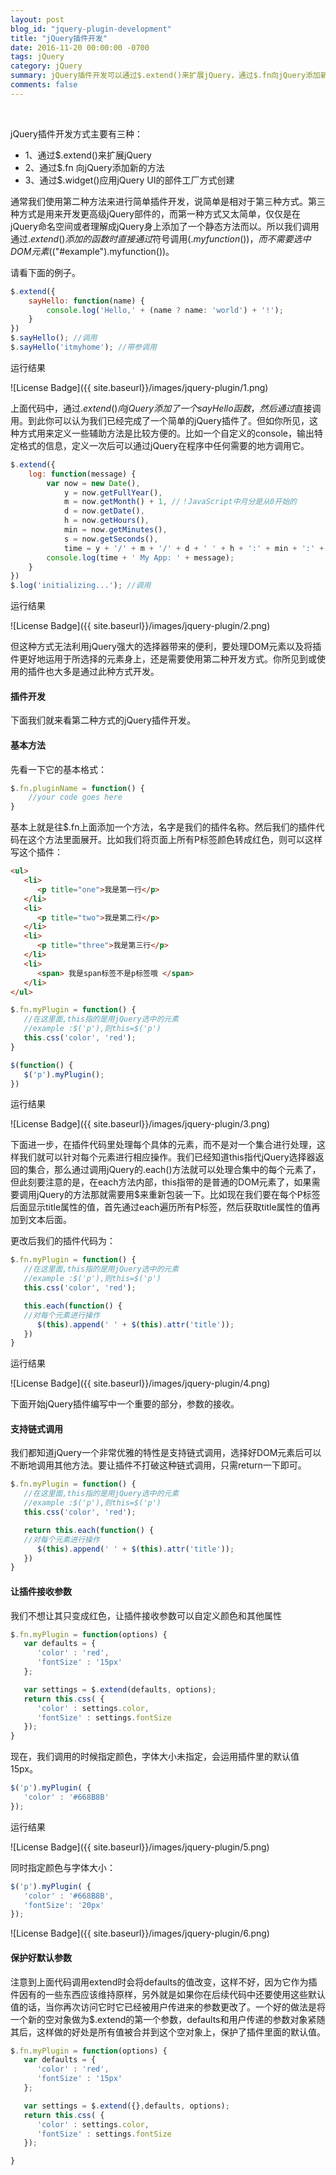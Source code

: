 ```yaml
---
layout: post
blog_id: "jquery-plugin-development"
title: "jQuery插件开发"
date: 2016-11-20 00:00:00 -0700
tags: jQuery
category: jQuery
summary: jQuery插件开发可以通过$.extend()来扩展jQuery，通过$.fn向jQuery添加新的方法
comments: false
---
```

<br>

jQuery插件开发方式主要有三种：

+ 1、通过$.extend()来扩展jQuery
+ 2、通过$.fn 向jQuery添加新的方法
+ 3、通过$.widget()应用jQuery UI的部件工厂方式创建

通常我们使用第二种方法来进行简单插件开发，说简单是相对于第三种方式。第三种方式是用来开发更高级jQuery部件的，而第一种方式又太简单，仅仅是在jQuery命名空间或者理解成jQuery身上添加了一个静态方法而以。所以我们调用通过$.extend()添加的函数时直接通过$符号调用($.myfunction())，而不需要选中DOM元素($("#example").myfunction())。

请看下面的例子。

```js
$.extend({
    sayHello: function(name) {
        console.log('Hello,' + (name ? name: 'world') + '!');
    }
})
$.sayHello(); //调用
$.sayHello('itmyhome'); //带参调用
```

运行结果

![License Badge]({{ site.baseurl}}/images/jquery-plugin/1.png)

上面代码中，通过$.extend()向jQuery添加了一个sayHello函数，然后通过$直接调用。到此你可以认为我们已经完成了一个简单的jQuery插件了。但如你所见，这种方式用来定义一些辅助方法是比较方便的。比如一个自定义的console，输出特定格式的信息，定义一次后可以通过jQuery在程序中任何需要的地方调用它。

```js
$.extend({
    log: function(message) {
        var now = new Date(),
            y = now.getFullYear(),
            m = now.getMonth() + 1, //！JavaScript中月分是从0开始的
            d = now.getDate(),
            h = now.getHours(),
            min = now.getMinutes(),
            s = now.getSeconds(),
            time = y + '/' + m + '/' + d + ' ' + h + ':' + min + ':' + s;
        console.log(time + ' My App: ' + message);
    }
})
$.log('initializing...'); //调用
```

运行结果

![License Badge]({{ site.baseurl}}/images/jquery-plugin/2.png)

但这种方式无法利用jQuery强大的选择器带来的便利，要处理DOM元素以及将插件更好地运用于所选择的元素身上，还是需要使用第二种开发方式。你所见到或使用的插件也大多是通过此种方式开发。

#### 插件开发

下面我们就来看第二种方式的jQuery插件开发。

#### **基本方法**

先看一下它的基本格式：

```js
$.fn.pluginName = function() {
    //your code goes here
}
```

基本上就是往$.fn上面添加一个方法，名字是我们的插件名称。然后我们的插件代码在这个方法里面展开。比如我们将页面上所有P标签颜色转成红色，则可以这样写这个插件：

```html
<ul> 
   <li> 
      <p title="one">我是第一行</p> 
   </li> 
   <li> 
      <p title="two">我是第二行</p>
   </li> 
   <li>
      <p title="three">我是第三行</p>
   </li> 
   <li>
      <span> 我是span标签不是p标签哦 </span>
   </li> 
</ul>
```
```js
$.fn.myPlugin = function() {
   //在这里面,this指的是用jQuery选中的元素
   //example :$('p'),则this=$('p')
   this.css('color', 'red');
}

$(function() {
   $('p').myPlugin();
})
```

运行结果

![License Badge]({{ site.baseurl}}/images/jquery-plugin/3.png)

下面进一步，在插件代码里处理每个具体的元素，而不是对一个集合进行处理，这样我们就可以针对每个元素进行相应操作。我们已经知道this指代jQuery选择器返回的集合，那么通过调用jQuery的.each()方法就可以处理合集中的每个元素了，但此刻要注意的是，在each方法内部，this指带的是普通的DOM元素了，如果需要调用jQuery的方法那就需要用$来重新包装一下。比如现在我们要在每个P标签后面显示title属性的值，首先通过each遍历所有P标签，然后获取title属性的值再加到文本后面。

更改后我们的插件代码为：

```js
$.fn.myPlugin = function() {
   //在这里面,this指的是用jQuery选中的元素
   //example :$('p'),则this=$('p')
   this.css('color', 'red');

   this.each(function() {
   //对每个元素进行操作
      $(this).append(' ' + $(this).attr('title'));
   })
}
```

运行结果

![License Badge]({{ site.baseurl}}/images/jquery-plugin/4.png)

下面开始jQuery插件编写中一个重要的部分，参数的接收。

#### **支持链式调用**

我们都知道jQuery一个非常优雅的特性是支持链式调用，选择好DOM元素后可以不断地调用其他方法。要让插件不打破这种链式调用，只需return一下即可。

```js
$.fn.myPlugin = function() {
   //在这里面,this指的是用jQuery选中的元素
   //example :$('p'),则this=$('p')
   this.css('color', 'red');

   return this.each(function() {
   //对每个元素进行操作
      $(this).append(' ' + $(this).attr('title'));
   })
}
```

#### **让插件接收参数**

我们不想让其只变成红色，让插件接收参数可以自定义颜色和其他属性

```js
$.fn.myPlugin = function(options) {
   var defaults = {
      'color' : 'red',
      'fontSize' : '15px'
   };

   var settings = $.extend(defaults, options);
   return this.css( {
      'color' : settings.color,
      'fontSize' : settings.fontSize
   });
}
```

现在，我们调用的时候指定颜色，字体大小未指定，会运用插件里的默认值15px。

```js
$('p').myPlugin( {
   'color' : '#668B8B'
});
```

运行结果

![License Badge]({{ site.baseurl}}/images/jquery-plugin/5.png)

同时指定颜色与字体大小：

```js
$('p').myPlugin( {
   'color' : '#668B8B',
   'fontSize': '20px'
});
```

![License Badge]({{ site.baseurl}}/images/jquery-plugin/6.png)

#### **保护好默认参数**

注意到上面代码调用extend时会将defaults的值改变，这样不好，因为它作为插件因有的一些东西应该维持原样，另外就是如果你在后续代码中还要使用这些默认值的话，当你再次访问它时它已经被用户传进来的参数更改了。一个好的做法是将一个新的空对象做为$.extend的第一个参数，defaults和用户传递的参数对象紧随其后，这样做的好处是所有值被合并到这个空对象上，保护了插件里面的默认值。

```js
$.fn.myPlugin = function(options) {
   var defaults = {
      'color' : 'red',
      'fontSize' : '15px'
   };

   var settings = $.extend({},defaults, options);
   return this.css( {
      'color' : settings.color,
      'fontSize' : settings.fontSize
   });

}
```




